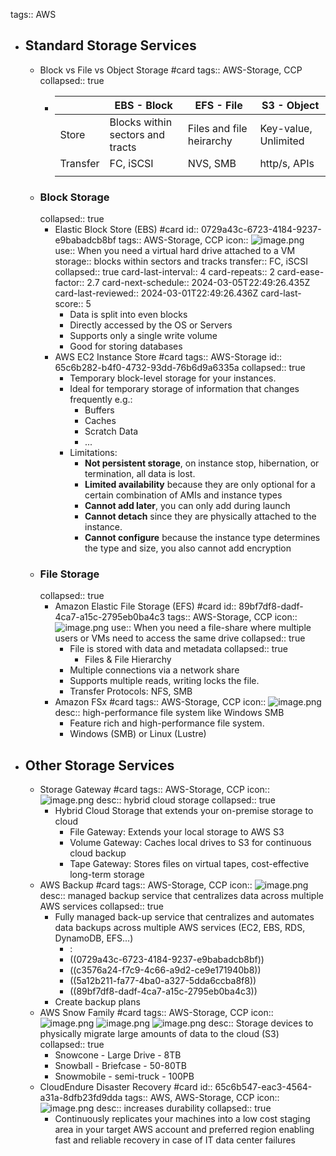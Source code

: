 tags:: AWS
- ## Standard Storage Services
	- Block vs File vs Object Storage #card
	  tags:: AWS-Storage, CCP
	  collapsed:: true
		- |  | EBS - Block | EFS - File | S3 - Object |
		  | ---- | ---- | ---- | ---- |
		  | Store | Blocks within sectors and tracts | Files and file heirarchy | Key-value, Unlimited |
		  | Transfer | FC, iSCSI | NVS, SMB | http/s, APIs |
		  |  |  |  |  |
	- ### Block Storage
	  collapsed:: true
		- Elastic Block Store (EBS) #card
		  id:: 0729a43c-6723-4184-9237-e9babadcb8bf
		  tags:: AWS-Storage, CCP
		  icon:: ![image.png](../assets/image_1708352167553_0.png)
		  use:: When you need a virtual hard drive attached to a VM
		  storage:: blocks within sectors and tracks
		  transfer:: FC, iSCSI
		  collapsed:: true
		  card-last-interval:: 4
		  card-repeats:: 2
		  card-ease-factor:: 2.7
		  card-next-schedule:: 2024-03-05T22:49:26.435Z
		  card-last-reviewed:: 2024-03-01T22:49:26.436Z
		  card-last-score:: 5
			- Data is split into even blocks
			- Directly accessed by the OS or Servers
			- Supports only a single write volume
			- Good for storing databases
		- AWS EC2 Instance Store #card
		  tags:: AWS-Storage
		  id:: 65c6b282-b4f0-4732-93dd-76b6d9a6335a
		  collapsed:: true
			- Temporary block-level storage for your instances.
			- Ideal for temporary storage of information that changes frequently e.g.:
				- Buffers
				- Caches
				- Scratch Data
				- ...
			- Limitations:
				- **Not persistent storage**, on instance stop, hibernation, or termination, all data is lost.
				- **Limited availability** because they are only optional for a certain combination of AMIs and instance types
				- **Cannot add later**, you can only add during launch
				- **Cannot detach** since they are physically attached to the instance.
				- **Cannot configure** because the instance type determines the type and size, you also cannot add encryption
	- ### File Storage
	  collapsed:: true
		- Amazon Elastic File Storage (EFS) #card
		  id:: 89bf7df8-dadf-4ca7-a15c-2795eb0ba4c3
		  tags:: AWS-Storage, CCP
		  icon:: ![image.png](../assets/image_1708352216513_0.png)
		  use:: When you need a file-share where multiple users or VMs need to access the same drive
		  collapsed:: true
			- File is stored with data and metadata
			  collapsed:: true
				- Files & File Hierarchy
			- Multiple connections via a network share
			- Supports multiple reads, writing locks the file.
			- Transfer Protocols: NFS, SMB
		- Amazon FSx #card
		  tags:: AWS-Storage, CCP
		  icon:: ![image.png](../assets/image_1708352228452_0.png)
		  desc:: high-performance file system like Windows SMB
			- Feature rich and high-performance file system.
			- Windows (SMB) or Linux (Lustre)
- ## Other Storage Services
	- Storage Gateway #card
	  tags:: AWS-Storage, CCP
	  icon:: ![image.png](../assets/image_1708353293998_0.png)
	  desc:: hybrid cloud storage
	  collapsed:: true
		- Hybrid Cloud Storage that extends your on-premise storage to cloud
			- File Gateway: Extends your local storage to AWS S3
			- Volume Gateway: Caches local drives to S3 for continuous cloud backup
			- Tape Gateway: Stores files on virtual tapes, cost-effective long-term storage
	- AWS Backup #card
	  tags:: AWS-Storage, CCP
	  icon:: ![image.png](../assets/image_1708353377390_0.png)
	  desc:: managed backup service that centralizes data across multiple AWS services
	  collapsed:: true
		- Fully managed back-up service that centralizes and automates data backups across multiple AWS services (EC2, EBS, RDS, DynamoDB, EFS...)
			- :
			- ((0729a43c-6723-4184-9237-e9babadcb8bf))
			- ((c3576a24-f7c9-4c66-a9d2-ce9e171940b8))
			- ((5a12b211-fa77-4ba0-a327-5dda6ccba8f8))
			- ((89bf7df8-dadf-4ca7-a15c-2795eb0ba4c3))
		- Create backup plans
	- AWS Snow Family #card
	  tags:: AWS-Storage, CCP
	  icon:: ![image.png](../assets/image_1708353199263_0.png) ![image.png](../assets/image_1708353213537_0.png) ![image.png](../assets/image_1708353219162_0.png)
	  desc:: Storage devices to physically migrate large amounts of data to the cloud (S3)
	  collapsed:: true
		- Snowcone - Large Drive - 8TB
		- Snowball - Briefcase - 50-80TB
		- Snowmobile - semi-truck - 100PB
	- CloudEndure Disaster Recovery #card
	  id:: 65c6b547-eac3-4564-a31a-8dfb23fd9dda
	  tags:: AWS, AWS-Storage, CCP
	  icon:: ![image.png](../assets/image_1708353428151_0.png)
	  desc:: increases durability
	  collapsed:: true
		- Continuously replicates your machines into a low cost staging area in your target AWS account and preferred region enabling fast and reliable recovery in case of IT data center failures